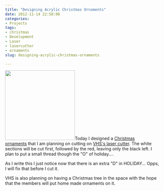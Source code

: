 ```yaml
---
title: "Designing Acrylic Christmas Ornaments"
date: 2012-11-14 22:58:00
categories:
- Projects
tags:
- christmas
- Development
- Laser
- lasercutter
- ornaments
slug: designing-acrylic-christmas-ornaments

---
```


<img class="size-full wp-image-2987 alignright" title="orderments" src="/public/uploads/2012/11/orderments.png" alt="" width="228" height="228" />Today I designed a <a href="http://en.wikipedia.org/wiki/Christmas_ornament">Christmas ornaments</a> that I am planning on cutting on <a href="http://vancouver.hackspace.ca/wp/">VHS's laser cutter</a>. The white sections will be cut first, followed by the red, leaving only the black left. I plan to put a small thread though the "O" of holiday....

As I write this I just notice now that there is an extra "D" in HOLIDAY... Opps, I will fix that before I cut it.

VHS is also planning on having a Christmas tree in the space with the hope that the members will put home made ornaments on it.

&nbsp;
